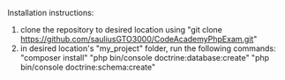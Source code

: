 Installation instructions:

1. clone the repository to desired location using "git clone https://github.com/sauliusGTO3000/CodeAcademyPhpExam.git"
2. in desired location's "my_project" folder, run the following commands:
    "composer install"
    "php bin/console doctrine:database:create"
    "php bin/console doctrine:schema:create"

